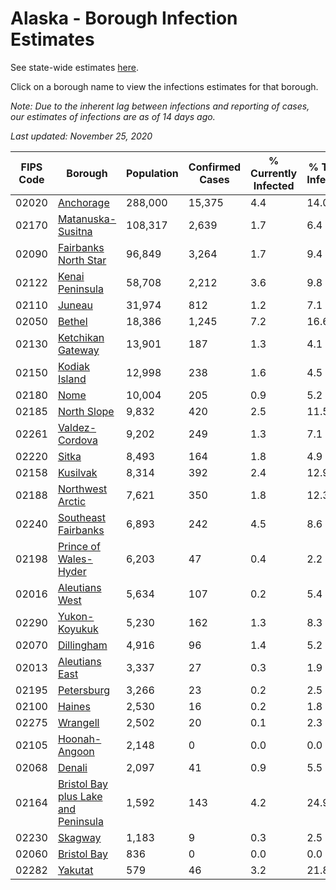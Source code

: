 # Alaska - Borough Infection Estimates

See state-wide estimates [here](/infections/us-ak).

Click on a borough name to view the infections estimates for that borough.

*Note: Due to the inherent lag between infections and reporting of cases, our estimates of infections are as of 14 days ago.*

*Last updated: November 25, 2020*

|   FIPS Code |                                                                    Borough |   Population |   Confirmed Cases |   % Currently Infected |   % Total Infected |
|-------------|----------------------------------------------------------------------------|--------------|-------------------|------------------------|--------------------|
|       02020 |                                                     [Anchorage](anchorage) |      288,000 |            15,375 |                    4.4 |               14.0 |
|       02170 |                                     [Matanuska-Susitna](matanuska-susitna) |      108,317 |             2,639 |                    1.7 |                6.4 |
|       02090 |                               [Fairbanks North Star](fairbanks-north-star) |       96,849 |             3,264 |                    1.7 |                9.4 |
|       02122 |                                         [Kenai Peninsula](kenai-peninsula) |       58,708 |             2,212 |                    3.6 |                9.8 |
|       02110 |                                                           [Juneau](juneau) |       31,974 |               812 |                    1.2 |                7.1 |
|       02050 |                                                           [Bethel](bethel) |       18,386 |             1,245 |                    7.2 |               16.6 |
|       02130 |                                     [Ketchikan Gateway](ketchikan-gateway) |       13,901 |               187 |                    1.3 |                4.1 |
|       02150 |                                             [Kodiak Island](kodiak-island) |       12,998 |               238 |                    1.6 |                4.5 |
|       02180 |                                                               [Nome](nome) |       10,004 |               205 |                    0.9 |                5.2 |
|       02185 |                                                 [North Slope](north-slope) |        9,832 |               420 |                    2.5 |               11.5 |
|       02261 |                                           [Valdez-Cordova](valdez-cordova) |        9,202 |               249 |                    1.3 |                7.1 |
|       02220 |                                                             [Sitka](sitka) |        8,493 |               164 |                    1.8 |                4.9 |
|       02158 |                                                       [Kusilvak](kusilvak) |        8,314 |               392 |                    2.4 |               12.9 |
|       02188 |                                       [Northwest Arctic](northwest-arctic) |        7,621 |               350 |                    1.8 |               12.3 |
|       02240 |                                 [Southeast Fairbanks](southeast-fairbanks) |        6,893 |               242 |                    4.5 |                8.6 |
|       02198 |                             [Prince of Wales-Hyder](prince-of-wales-hyder) |        6,203 |                47 |                    0.4 |                2.2 |
|       02016 |                                           [Aleutians West](aleutians-west) |        5,634 |               107 |                    0.2 |                5.4 |
|       02290 |                                             [Yukon-Koyukuk](yukon-koyukuk) |        5,230 |               162 |                    1.3 |                8.3 |
|       02070 |                                                   [Dillingham](dillingham) |        4,916 |                96 |                    1.4 |                5.2 |
|       02013 |                                           [Aleutians East](aleutians-east) |        3,337 |                27 |                    0.3 |                1.9 |
|       02195 |                                                   [Petersburg](petersburg) |        3,266 |                23 |                    0.2 |                2.5 |
|       02100 |                                                           [Haines](haines) |        2,530 |                16 |                    0.2 |                1.8 |
|       02275 |                                                       [Wrangell](wrangell) |        2,502 |                20 |                    0.1 |                2.3 |
|       02105 |                                             [Hoonah-Angoon](hoonah-angoon) |        2,148 |                 0 |                    0.0 |                0.0 |
|       02068 |                                                           [Denali](denali) |        2,097 |                41 |                    0.9 |                5.5 |
|       02164 | [Bristol Bay plus Lake and Peninsula](bristol-bay-plus-lake-and-peninsula) |        1,592 |               143 |                    4.2 |               24.9 |
|       02230 |                                                         [Skagway](skagway) |        1,183 |                 9 |                    0.3 |                2.5 |
|       02060 |                                                 [Bristol Bay](bristol-bay) |          836 |                 0 |                    0.0 |                0.0 |
|       02282 |                                                         [Yakutat](yakutat) |          579 |                46 |                    3.2 |               21.8 |